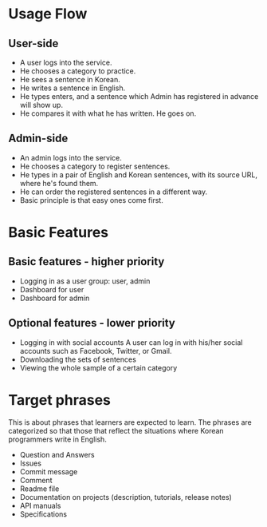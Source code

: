 # Usage Flow 

## User-side

- A user logs into the service. 
- He chooses a category to practice. 
- He sees a sentence in Korean. 
- He writes a sentence in English. 
- He types enters, and a sentence which Admin has registered in advance will show up. 
- He compares it with what he has written. He goes on.

## Admin-side

- An admin logs into the service. 
- He chooses a category to register sentences. 
- He types in a pair of English and Korean sentences, with its source URL, where he's found them. 
- He can order the registered sentences in a different way. 
- Basic principle is that easy ones come first.


# Basic Features

## Basic features - higher priority

- Logging in as a user group: user, admin
- Dashboard for user
- Dashboard for admin

## Optional features - lower priority
  
- Logging in with social accounts
  A user can log in with his/her social accounts such as Facebook, Twitter, or Gmail.
- Downloading the sets of sentences
- Viewing the whole sample of a certain category



# Target phrases

This is about phrases that learners are expected to learn. The phrases are categorized so that those that reflect the situations where Korean programmers write in English.

- Question and Answers
- Issues
- Commit message
- Comment
- Readme file
- Documentation on projects (description, tutorials, release notes)
- API manuals
- Specifications


